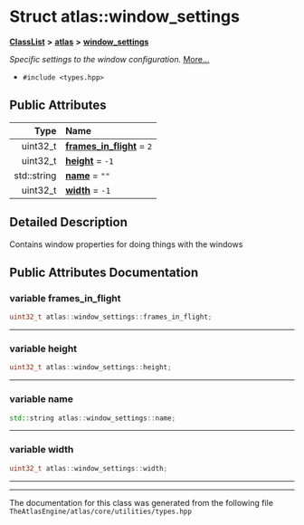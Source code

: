 

# Struct atlas::window\_settings



[**ClassList**](annotated.md) **>** [**atlas**](namespaceatlas.md) **>** [**window\_settings**](structatlas_1_1window__settings.md)



_Specific settings to the window configuration._ [More...](#detailed-description)

* `#include <types.hpp>`





















## Public Attributes

| Type | Name |
| ---: | :--- |
|  uint32\_t | [**frames\_in\_flight**](#variable-frames_in_flight)   = `2`<br> |
|  uint32\_t | [**height**](#variable-height)   = `-1`<br> |
|  std::string | [**name**](#variable-name)   = `""`<br> |
|  uint32\_t | [**width**](#variable-width)   = `-1`<br> |












































## Detailed Description


Contains window properties for doing things with the windows 


    
## Public Attributes Documentation




### variable frames\_in\_flight 

```C++
uint32_t atlas::window_settings::frames_in_flight;
```




<hr>



### variable height 

```C++
uint32_t atlas::window_settings::height;
```




<hr>



### variable name 

```C++
std::string atlas::window_settings::name;
```




<hr>



### variable width 

```C++
uint32_t atlas::window_settings::width;
```




<hr>

------------------------------
The documentation for this class was generated from the following file `TheAtlasEngine/atlas/core/utilities/types.hpp`

